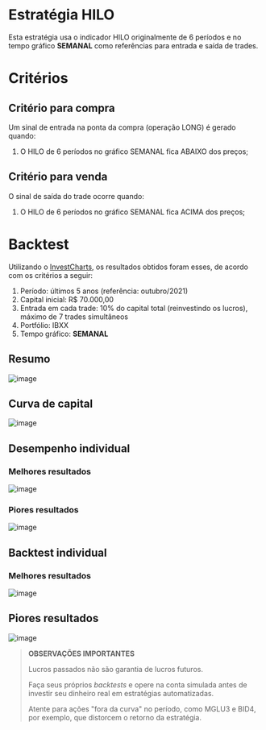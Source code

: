 # Estratégia HILO

Esta estratégia usa o indicador HILO originalmente de 6 períodos e no tempo gráfico **SEMANAL** como referências para entrada e saída de trades.

# Critérios

## Critério para compra

Um sinal de entrada na ponta da compra (operação LONG) é gerado quando:

1) O HILO de 6 períodos no gráfico SEMANAL fica ABAIXO dos preços;

## Critério para venda

O sinal de saída do trade ocorre quando:

1) O HILO de 6 períodos no gráfico SEMANAL fica ACIMA dos preços;


# Backtest

Utilizando o [InvestCharts](https://investcharts.com/), os resultados obtidos foram esses, de acordo com os critérios a seguir:

1) Período: últimos 5 anos (referência: outubro/2021)
2) Capital inicial: R$ 70.000,00
3) Entrada em cada trade: 10% do capital total (reinvestindo os lucros), máximo de 7 trades simultâneos
4) Portfólio: IBXX
5) Tempo gráfico: **SEMANAL**

## Resumo
![image](https://user-images.githubusercontent.com/6900313/139922120-54f927d5-2f0d-414e-8743-a27e2239d58c.png)


## Curva de capital
![image](https://user-images.githubusercontent.com/6900313/139922163-433d4609-7c59-4bc7-b063-14be1393f78a.png)

## Desempenho individual

### Melhores resultados
![image](https://user-images.githubusercontent.com/6900313/139922203-1406b4b8-5e06-451b-95a2-2b3f6615031d.png)


### Piores resultados
![image](https://user-images.githubusercontent.com/6900313/139922228-15d7e5d3-f2f1-45d6-8eb8-8c3d605ddc44.png)

## Backtest individual

### Melhores resultados
![image](https://user-images.githubusercontent.com/6900313/139922269-886cb33e-aba5-48c8-93b4-ae20dfcdd8ae.png)

## Piores resultados
![image](https://user-images.githubusercontent.com/6900313/139922312-f78148fc-94bb-40ff-a303-171d2a662acd.png)

> **OBSERVAÇÕES IMPORTANTES**
> 
> Lucros passados não são garantia de lucros futuros.
> 
> Faça seus próprios *backtests* e opere na conta simulada antes de investir seu dinheiro real em estratégias automatizadas.
>
> Atente para ações "fora da curva" no período, como MGLU3 e BID4, por exemplo, que distorcem o retorno da estratégia.
> 
